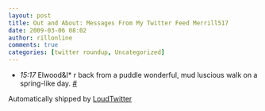 ```yaml
---
layout: post
title: Out and About: Messages From My Twitter Feed Merrill517
date: 2009-03-06 08:02
author: rillonline
comments: true
categories: [twitter roundup, Uncategorized]
---
```

<ul class="loudtwitter"><li><em>15:17</em> Elwood&amp;I* r back from a puddle wonderful, mud luscious walk on a spring-like day. <a href="http://twitter.com/merrill517/statuses/1285273936">#</a></li></ul>Automatically shipped by <a href="http://www.loudtwitter.com">LoudTwitter</a>
